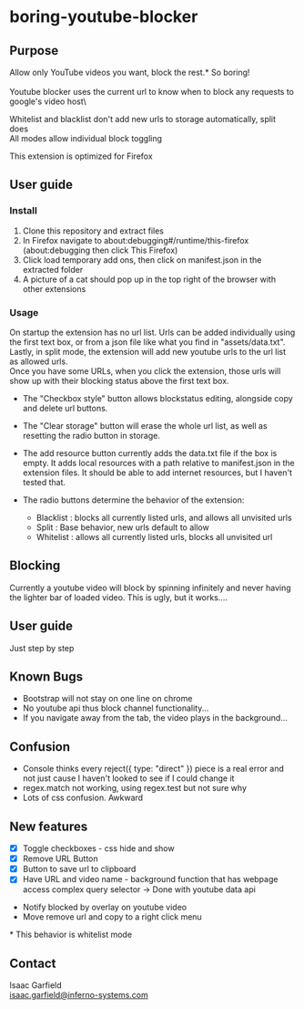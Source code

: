 # boring-youtube-blocker

## Purpose

Allow only YouTube videos you want, block the rest.\* So boring!\
\
Youtube blocker uses the current url to know when to block any requests to google's video host\

Whitelist and blacklist don't add new urls to storage automatically, split does\
All modes allow individual block toggling

This extension is optimized for Firefox

## User guide

### Install

1. Clone this repository and extract files
2. In Firefox navigate to about:debugging#/runtime/this-firefox (about:debugging then click This Firefox)
3. Click load temporary add ons, then click on manifest.json in the extracted folder
4. A picture of a cat should pop up in the top right of the browser with other extensions

### Usage

On startup the extension has no url list. Urls can be added individually using the first text box, or from a json file like what you find in "assets/data.txt".
Lastly, in split mode, the extension will add new youtube urls to the url list as allowed urls.\
Once you have some URLs, when you click the extension, those urls will show up with their blocking status above the first text box.

- The "Checkbox style" button allows blockstatus editing, alongside copy and delete url buttons.
- The "Clear storage" button will erase the whole url list, as well as resetting the radio button in storage.
- The add resource button currently adds the data.txt file if the box is empty. It adds local resources with a path relative to manifest.json in the extension files. It should be able to add internet resources, but I haven't tested that.

- The radio buttons determine the behavior of the extension:

  - Blacklist : blocks all currently listed urls, and allows all unvisited urls
  - Split : Base behavior, new urls default to allow
  - Whitelist : allows all currently listed urls, blocks all unvisited url

## Blocking

Currently a youtube video will block by spinning infinitely and never having the lighter bar of loaded video.
This is ugly, but it works....

## User guide
Just step by step

## Known Bugs

- Bootstrap will not stay on one line on chrome
- No youtube api thus block channel functionality...
- If you navigate away from the tab, the video plays in the background...

## Confusion

- Console thinks every reject({ type: "direct" }) piece is a real error and not just cause I haven't looked to see if I could change it
- regex.match not working, using regex.test but not sure why
- Lots of css confusion. Awkward

## New features

- [x] Toggle checkboxes - css hide and show
- [x] Remove URL Button
- [x] Button to save url to clipboard
- [x] Have URL and video name - background function that has webpage access
      complex query selector -> Done with youtube data api
- Notify blocked by overlay on youtube video
- Move remove url and copy to a right click menu

\* This behavior is whitelist mode

## Contact

Isaac Garfield\
isaac.garfield@inferno-systems.com
